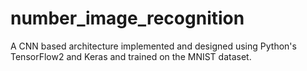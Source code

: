 # number_image_recognition
A CNN based architecture implemented and designed using Python's TensorFlow2 and Keras and trained on the MNIST dataset.

